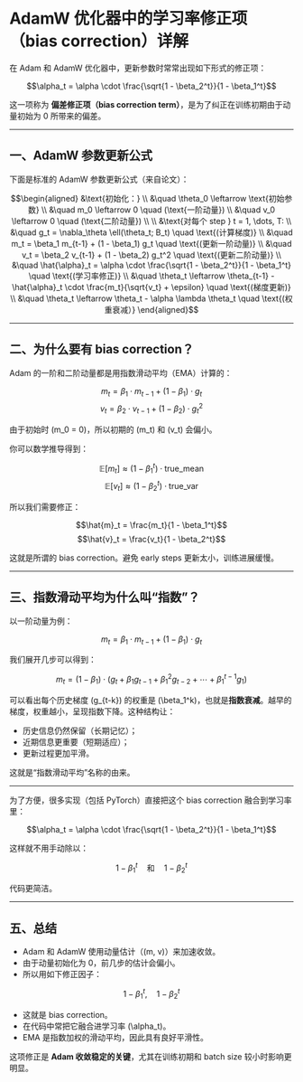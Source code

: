 # AdamW 优化器中的学习率修正项（bias correction）详解

在 Adam 和 AdamW 优化器中，更新参数时常常出现如下形式的修正项：

$$\alpha_t = \alpha \cdot \frac{\sqrt{1 - \beta_2^t}}{1 - \beta_1^t}$$

这一项称为 **偏差修正项（bias correction term）**，是为了纠正在训练初期由于动量初始为 0 所带来的偏差。

---

## 一、AdamW 参数更新公式

下面是标准的 AdamW 参数更新公式（来自论文）：

$$\begin{aligned}
&\text{初始化：} \\
&\quad \theta_0 \leftarrow \text{初始参数} \\
&\quad m_0 \leftarrow 0 \quad (\text{一阶动量}) \\
&\quad v_0 \leftarrow 0 \quad (\text{二阶动量}) \\
\\
&\text{对每个 step } t = 1, \dots, T: \\
&\quad g_t = \nabla_\theta \ell(\theta_t; B_t) \quad \text{(计算梯度)} \\
&\quad m_t = \beta_1 m_{t-1} + (1 - \beta_1) g_t \quad \text{(更新一阶动量)} \\
&\quad v_t = \beta_2 v_{t-1} + (1 - \beta_2) g_t^2 \quad \text{(更新二阶动量)} \\
&\quad \hat{\alpha}_t = \alpha \cdot \frac{\sqrt{1 - \beta_2^t}}{1 - \beta_1^t} \quad \text{(学习率修正)} \\
&\quad \theta_t \leftarrow \theta_{t-1} - \hat{\alpha}_t \cdot \frac{m_t}{\sqrt{v_t} + \epsilon} \quad \text{(梯度更新)} \\
&\quad \theta_t \leftarrow \theta_t - \alpha \lambda \theta_t \quad \text{(权重衰减）}
\end{aligned}$$

---

## 二、为什么要有 bias correction？

Adam 的一阶和二阶动量都是用指数滑动平均（EMA）计算的：

$$m_t = \beta_1 \cdot m_{t-1} + (1 - \beta_1) \cdot g_t$$
$$v_t = \beta_2 \cdot v_{t-1} + (1 - \beta_2) \cdot g_t^2$$

由于初始时 \(m_0 = 0\)，所以初期的 \(m_t\) 和 \(v_t\) 会偏小。

你可以数学推导得到：

$$\mathbb{E}[m_t] \approx (1 - \beta_1^t) \cdot \text{true\_mean}$$
$$\mathbb{E}[v_t] \approx (1 - \beta_2^t) \cdot \text{true\_var}$$

所以我们需要修正：

$$\hat{m}_t = \frac{m_t}{1 - \beta_1^t}$$
$$\hat{v}_t = \frac{v_t}{1 - \beta_2^t}$$

这就是所谓的 bias correction。避免 early steps 更新太小，训练进展缓慢。

---

## 三、指数滑动平均为什么叫“指数”？

以一阶动量为例：

$$m_t = \beta_1 \cdot m_{t-1} + (1 - \beta_1) \cdot g_t$$

我们展开几步可以得到：

$$m_t = (1 - \beta_1) \cdot \left(g_t + \beta_1 g_{t-1} + \beta_1^2 g_{t-2} + \cdots + \beta_1^{t-1} g_1\right)$$

可以看出每个历史梯度 \(g_{t-k}\) 的权重是 \(\beta_1^k\)，也就是**指数衰减**。越早的梯度，权重越小，呈现指数下降。这种结构让：

- 历史信息仍然保留（长期记忆）；
- 近期信息更重要（短期适应）；
- 更新过程更加平滑。

这就是“指数滑动平均”名称的由来。

---

为了方便，很多实现（包括 PyTorch）直接把这个 bias correction 融合到学习率里：

$$\alpha_t = \alpha \cdot \frac{\sqrt{1 - \beta_2^t}}{1 - \beta_1^t}$$

这样就不用手动除以：

```math
1 - \beta_1^t \quad \text{和} \quad 1 - \beta_2^t
```

代码更简洁。

---

## 五、总结

- Adam 和 AdamW 使用动量估计（\(m, v\)）来加速收敛。
- 由于动量初始化为 0，前几步的估计会偏小。
- 所以用如下修正因子：

$$1 - \beta_1^t, \quad 1 - \beta_2^t$$

- 这就是 bias correction。
- 在代码中常把它融合进学习率 \(\alpha_t\)。
- EMA 是指数加权的滑动平均，因此具有良好平滑性。

这项修正是 **Adam 收敛稳定的关键**，尤其在训练初期和 batch size 较小时影响更明显。

